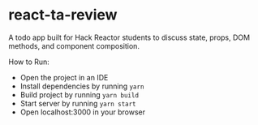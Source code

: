 # react-ta-review
A todo app built for Hack Reactor students to discuss state, props, DOM methods, and component composition.

How to Run:
- Open the project in an IDE
- Install dependencies by running <code>yarn</code>
- Build project by running ```yarn build```
- Start server by running ```yarn start```
- Open localhost:3000 in your browser
